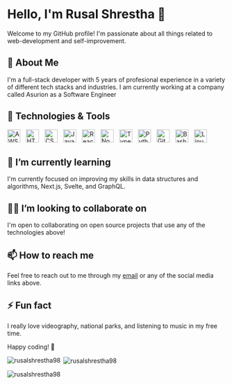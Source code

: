 # Hello, I'm Rusal Shrestha 👋

Welcome to my GitHub profile! I'm passionate about all things related to web-development and self-improvement.

## 🚀 About Me

I'm a full-stack developer with 5 years of profesional experience in a variety of different tech stacks and industries. I am currently working at a company called Asurion as a Software Engineer

## 🔧 Technologies & Tools

<img align="left" alt="AWS" width="30px" style="padding-right:10px;" src="https://cdn.jsdelivr.net/gh/devicons/devicon/icons/amazonwebservices/amazonwebservices-original.svg" />
<img align="left" alt="HTML" width="30px" style="padding-right:10px;" src="https://cdn.jsdelivr.net/gh/devicons/devicon/icons/html5/html5-plain.svg" />
<img align="left" alt="CSS" width="30px" style="padding-right:10px;" src="https://cdn.jsdelivr.net/gh/devicons/devicon/icons/css3/css3-plain.svg" />
<img align="left" alt="JavaScript" width="30px" style="padding-right:10px;" src="https://cdn.jsdelivr.net/gh/devicons/devicon/icons/javascript/javascript-plain.svg" />
<img align="left" alt="React" width="30px" style="padding-right:10px;" src="https://cdn.jsdelivr.net/gh/devicons/devicon/icons/react/react-original.svg" />
<img align="left" alt="NodeJS" width="30px" style="padding-right:10px;" src="https://cdn.jsdelivr.net/gh/devicons/devicon/icons/nodejs/nodejs-original.svg" />
<img align="left" alt="TypeScript" width="30px" style="padding-right:10px;" src="https://cdn.jsdelivr.net/gh/devicons/devicon/icons/typescript/typescript-plain.svg" />
<img align="left" alt="Python" width="30px" style="padding-right:10px;" src="https://cdn.jsdelivr.net/gh/devicons/devicon/icons/python/python-plain.svg" />
<img align="left" alt="Git" width="30px" style="padding-right:10px;" src="https://cdn.jsdelivr.net/gh/devicons/devicon/icons/git/git-original.svg" />
<img align="left" alt="Bash" width="30px" style="padding-right:10px;" src="https://cdn.jsdelivr.net/gh/devicons/devicon/icons/bash/bash-original.svg" />
<img align="left" alt="Linux" width="30px" style="padding-right:10px;" src="https://cdn.jsdelivr.net/gh/devicons/devicon/icons/linux/linux-original.svg" />
<br>
<br>

## 🌱 I’m currently learning

I'm currently focused on improving my skills in data structures and algorithms, Next.js, Svelte, and GraphQL.

## 👯‍♂️ I’m looking to collaborate on

I'm open to collaborating on open source projects that use any of the technologies above!

## 📫 How to reach me

Feel free to reach out to me through my [email](mailto:rusalo101@gmail.com) or any of the social media links above.

## ⚡ Fun fact

I really love videography, national parks, and listening to music in my free time.

Happy coding! 🚀

<p><img align="left" src="https://github-readme-stats.vercel.app/api/top-langs?username=rusalshrestha98&show_icons=true&locale=en&layout=compact&theme=tokyonight" alt="rusalshrestha98" /></p>

<p>&nbsp;<img align="center" src="https://github-readme-stats.vercel.app/api?username=rusalshrestha98&show_icons=true&locale=en&theme=tokyonight" alt="rusalshrestha98" /></p>

<p><img align="center" src="https://github-readme-streak-stats.herokuapp.com/?user=rusalshrestha98&theme=tokyonight" alt="rusalshrestha98" /></p>
